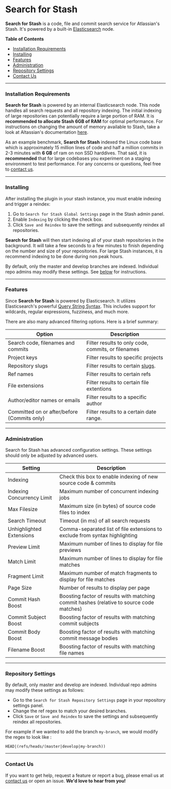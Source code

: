 # Search for Stash

**Search for Stash** is a code, file and commit search service for Atlassian's Stash. It's powered by a built-in [Elasticsearch](https://www.elastic.co/products/elasticsearch) node.

**Table of Contents**

- [Installation Requirements](#installation-requirements)
- [Installing](#installing)
- [Features](#features)
- [Administration](#administration)
- [Repository Settings](#repository-settings)
- [Contact Us](#contact-us)


----------


### Installation Requirements
**Search for Stash** is powered by an internal Elasticsearch node. This node handles all search requests and all repository indexing. The initial indexing of large repositories can potentially require a large portion of RAM. It is **recommended to allocate Stash 6GB of RAM** for optimal performance. For instructions on changing the amount of memory available to Stash, take a look at Altassian's documentation [here](https://confluence.atlassian.com/display/STASH/Scaling+Stash).

As an example benchmark, **Search for Stash** indexed the Linux code base which is approximately 15 million lines of code and half a million commits in 2-3 minutes with **6 GB** of ram on non SSD harddives. That said, it is **recommended** that for large codebases you experiment on a staging environment to test performance. For any concerns or questions, feel free to [contact us](mailto:mohamicorp@gmail.com).


----------


### Installing

After installing the plugin in your stash instance, you must enable indexing and trigger a reindex:

 1. Go to `Search for Stash Global Settings` page in the Stash admin panel.
 2. Enable `Indexing` by clicking the check box.
 3. Click `Save and Reindex` to save the settings and subsequently reindex all repositories.

**Search for Stash** will then start indexing all of your stash repositories in the background. It will take a few seconds to a few minutes to finish depending on the number and size of your repositories. For large Stash instances, it is recommend indexing to be done during non peak hours.

By default, only the master and develop branches are indexed. Individual repo admins may modify these settings. See [below](#repository-settings) for instructions.


----------


### Features
Since **Search for Stash** is powered by Elasticsearch. It utilizes Elasticsearch's powerful [Query String Syntax](https://www.elastic.co/guide/en/elasticsearch/reference/current/query-dsl-query-string-query.html#query-string-syntax). This includes support for wildcards, regular expressions, fuzziness, and much more.

There are also many advanced filtering options. Here is a brief summary:

| Option | Description |
| ------------- | ------------- |
| Search code, filenames and commits | Filter results to only code, commits, or filenames | 
| Project keys | Filter results to specific projects |
| Repository slugs | Filter results to certain [slugs](https://confluence.atlassian.com/display/BITBUCKET/What+is+a+Slug). | 
| Ref names | Filter results to certain refs|
| File extensions | Filter results to certain file extentions |
| Author/editor names or emails | Filter results to a specific author |
| Committed on or after/before (Commits only) | Filter results to a certain date range.|


----------


### Administration
Search for Stash has advanced configuration settings. These settings should only be adjusted by advanced users.

| Setting  | Description |
| ------------- | ------------- |
| Indexing  | Check this box to enable indexing of new source code & commits  |
| Indexing Concurrency Limit  | Maximum number of concurrent indexing jobs|
| Max Filesize| Maximum size (in bytes) of source code files to index
| Search Timeout| Timeout (in ms) of all search requests
| Unhighlighted Extensions | Comma-separated list of file extensions to exclude from syntax highlighting
| Preview Limit | Maximum number of lines to display for file previews
| Match Limit | Maximum number of lines to display for file matches
| Fragment Limit | Maximum number of match fragments to display for file matches
| Page Size | Number of results to display per page
| Commit Hash Boost | Boosting factor of results with matching commit hashes (relative to source code matches)
| Commit Subject Boost | Boosting factor of results with matching commit subjects
| Commit Body Boost | Boosting factor of results with matching commit message bodies
| Filename Boost | Boosting factor of results with matching file names


----------


### Repository Settings

By default, only master and develop are indexed. Individual repo admins may modify these settings as follows:

- Go to the `Search for Stash Repository Settings` page in your repository settings panel.
- Change the ref regex to match your desired branches.
- Click `Save` or  `Save and Reindex` to save the settings and subsequently reindex all repositories.

For example if we wanted to add the branch `my-branch`, we would modify the regex to look like :

    HEAD|(refs/heads/(master|develop|my-branch))


----------


### Contact Us

If you want to get help, request a feature or report a bug, please email us at  [contact us](mailto:mohamicorp@gmail.com) or open an issue. **We'd love to hear from you!**


